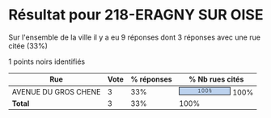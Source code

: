 # Résultat pour 218-ERAGNY SUR OISE

Sur l'ensemble de la ville il y a eu 9 réponses dont 3 réponses avec une rue citée (33%)

1 points noirs identifiés

| Rue | Vote | % réponses | % Nb rues cités|
|-----|------|------------|----------------|
| AVENUE DU GROS CHENE | 3 | 33% | <img src="../../img/bar_100.gif" />&nbsp;100%|
| **Total** | 3 | 33% | 100%|
